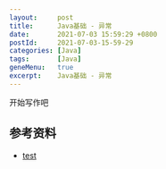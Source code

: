 ```yaml
---
layout:     post
title:      Java基础 - 异常
date:       2021-07-03 15:59:29 +0800
postId:     2021-07-03-15-59-29
categories: [Java]
tags:       [Java]
geneMenu:   true
excerpt:    Java基础 - 异常
---
```


开始写作吧

## 参考资料

* [test](test.html)
